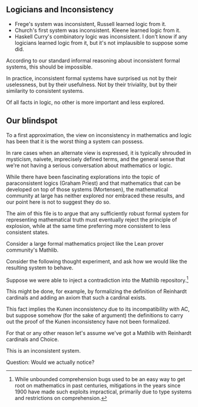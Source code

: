 
## Logicians and Inconsistency

- Frege's system was inconsistent, Russell learned logic from it.
- Church's first system was inconsistent. Kleene learned logic from it.
- Haskell Curry's combinatory logic was inconsistent. I don't know if any logicians learned logic from it, but it's not implausible to suppose some did.

According to our standard informal reasoning about inconsistent formal systems, this should be impossible.

In practice, inconsistent formal systems have surprised us not by their uselessness, but by their usefulness. Not by their triviality, but by their similarity to consistent systems.

Of all facts in logic, no other is more important and less explored.

## Our blindspot

To a first approximation, the view on inconsistency in mathematics and logic has been that it is the worst thing a system can possess.

In rare cases when an alternate view is expressed, it is typically shrouded in mysticism, naivete, imprecisely defined terms, and the general sense that we're not having a serious conversation about mathematics or logic.

While there have been fascinating explorations into the topic of paraconsistent logics (Graham Priest) and that mathematics that can be developed on top of those systems (Mortensen), the mathematical community at large has neither explored nor embraced these results, and our point here is not to suggest they do so.

The aim of this file is to argue that any sufficiently robust formal system for representing mathematical truth must eventually reject the principle of explosion, while at the same time preferring more consistent to less consistent states.

Consider a large formal mathematics project like the Lean prover community's Mathlib.

Consider the following thought experiment, and ask how we would like the resulting system to behave.

Suppose we were able to inject a contradiction into the Mathlib repository.[^1] 

This might be done, for example, by formalizing the definition of Reinhardt cardinals and adding an axiom that such a cardinal exists.

This fact implies the Kunen inconsistency due to its incompatibility with AC, but suppose somehow (for the sake of argument) the definitions to carry out the proof of the Kunen inconsistency have not been formalized.

For that or any other reason let's assume we've got a Mathlib with Reinhardt cardinals and Choice.

This is an inconsistent system.

Question: Would we actually notice?

[^1]: While unbounded comprehension bugs used to be an easy way to get root on mathematics in past centuries, mitigations in the years since 1900 have made such exploits impractical, primarily due to type systems and restrictions on comprehension.
